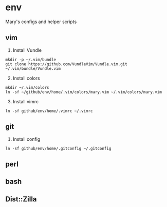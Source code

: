 # env
Mary's configs and helper scripts

## vim

1. Install Vundle

```shell
mkdir -p ~/.vim/bundle
git clone https://github.com/VundleVim/Vundle.vim.git ~/.vim/bundle/Vundle.vim
```

2. Install colors

```shell
mkdir ~/.vim/colors
ln -sf ~/github/env/home/.vim/colors/mary.vim ~/.vim/colors/mary.vim
```

3. Install vimrc

```shell
ln -sf github/env/home/.vimrc ~/.vimrc
```

## git

1. Install config

```shell
ln -sf github/env/home/.gitconfig ~/.gitconfig
```

## perl



## bash



## Dist::Zilla



